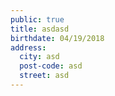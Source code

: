 ```yaml
---
public: true
title: asdasd
birthdate: 04/19/2018
address:
  city: asd
  post-code: asd
  street: asd
---
```


